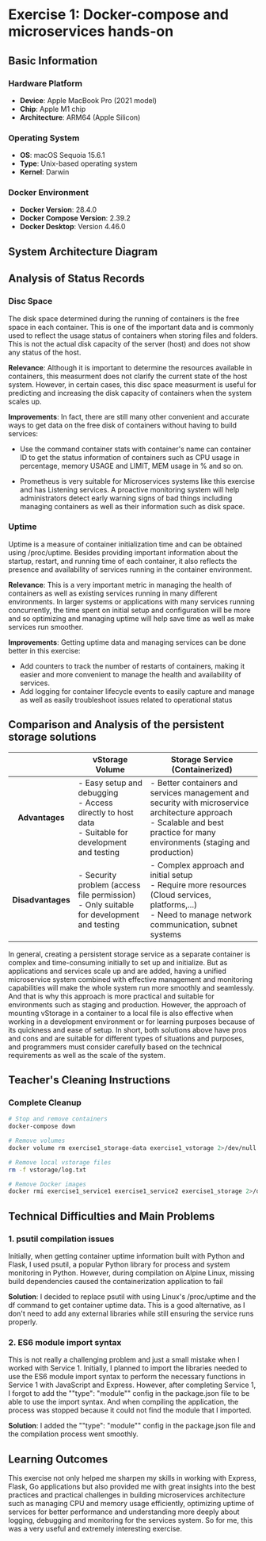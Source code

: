# Exercise 1: Docker-compose and microservices hands-on

## Basic Information

### Hardware Platform

-   **Device**: Apple MacBook Pro (2021 model)
-   **Chip**: Apple M1 chip
-   **Architecture**: ARM64 (Apple Silicon)

### Operating System

-   **OS**: macOS Sequoia 15.6.1
-   **Type**: Unix-based operating system
-   **Kernel**: Darwin

### Docker Environment

-   **Docker Version**: 28.4.0
-   **Docker Compose Version**: 2.39.2
-   **Docker Desktop**: Version 4.46.0

## System Architecture Diagram



## Analysis of Status Records

### Disc Space

The disk space determined during the running of containers is the free space in each container. This is one of the important data and is commonly used to reflect the usage status of containers when storing files and folders. This is not the actual disk capacity of the server (host) and does not show any status of the host.

**Relevance**: Although it is important to determine the resources available in containers, this measurment does not clarify the current state of the host system. However, in certain cases, this disc space measurment is useful for predicting and increasing the disk capacity of containers when the system scales up.

**Improvements**:
In fact, there are still many other convenient and accurate ways to get data on the free disk of containers without having to build services:

-   Use the command container stats with container's name can container ID to get the status information of containers such as CPU usage in percentage, memory USAGE and LIMIT, MEM usage in % and so on.

-   Prometheus is very suitable for Microservices systems like this exercise and has Listening services. A proactive monitoring system will help administrators detect early warning signs of bad things including managing containers as well as their information such as disk space.

### Uptime

Uptime is a measure of container initialization time and can be obtained using /proc/uptime. Besides providing important information about the startup, restart, and running time of each container, it also reflects the presence and availability of services running in the container environment.

**Relevance**: This is a very important metric in managing the health of containers as well as existing services running in many different environments. In larger systems or applications with many services running concurrently, the time spent on initial setup and configuration will be more and so optimizing and managing uptime will help save time as well as make services run smoother.

**Improvements**:
Getting uptime data and managing services can be done better in this exercise:
- Add counters to track the number of restarts of containers, making it easier and more convenient to manage the health and availability of services.
- Add logging for container lifecycle events to easily capture and manage as well as easily troubleshoot issues related to operational status

## Comparison and Analysis of the persistent storage solutions


|       |   <center>vStorage Volume<center/>    |    <center>Storage Service<center/> (Containerized)    |
| :----:        |    :----   |  :---- |
| **Advantages**      | - Easy setup and debugging <br/> - Access directly to host data <br/> - Suitable for development and testing         |  - Better containers and services management and security with microservice architecture approach <br/> - Scalable and best practice for many environments (staging and production)   |
| **Disadvantages**   | - Security problem (access file permission)  <br/>  - Only suitable for development and testing       | - Complex approach and initial setup <br/> - Require more resources (Cloud services, platforms,...) <br/> - Need to manage network communication, subnet systems      |

In general, creating a persistent storage service as a separate container is complex and time-consuming initially to set up and initialize. But as applications and services scale up and are added, having a unified microservice system combined with effective management and monitoring capabilities will make the whole system run more smoothly and seamlessly. And that is why this approach is more practical and suitable for environments such as staging and production. However, the approach of mounting vStorage in a container to a local file is also effective when working in a development environment or for learning purposes because of its quickness and ease of setup. In short, both solutions above have pros and cons and are suitable for different types of situations and purposes, and programmers must consider carefully based on the technical requirements as well as the scale of the system.

## Teacher's Cleaning Instructions

### Complete Cleanup

```bash
# Stop and remove containers
docker-compose down

# Remove volumes
docker volume rm exercise1_storage-data exercise1_vstorage 2>/dev/null || true

# Remove local vstorage files
rm -f vstorage/log.txt

# Remove Docker images
docker rmi exercise1_service1 exercise1_service2 exercise1_storage 2>/dev/null || true
```

## Technical Difficulties and Main Problems

### 1. psutil compilation issues
Initially, when getting container uptime information built with Python and Flask, I used psutil, a popular Python library for process and system monitoring in Python. However, during compilation on Alpine Linux, missing build dependencies caused the containerization application to fail

**Solution**: I decided to replace psutil with using Linux's /proc/uptime and the df command to get container uptime data. This is a good alternative, as I don't need to add any external libraries while still ensuring the service runs properly.

### 2. ES6 module import syntax
This is not really a challenging problem and just a small mistake when I worked with Service 1. Initially, I planned to import the libraries needed to use the ES6 module import syntax to perform the necessary functions in Service 1 with JavaScript and Express. However, after completing Service 1, I forgot to add the ""type": "module"" config in the package.json file to be able to use the import syntax. And when compiling the application, the process was stopped because it could not find the module that I imported.

**Solution**: I added the ""type": "module"" config in the package.json file and the compilation process went smoothly.




## Learning Outcomes
This exercise not only helped me sharpen my skills in working with Express, Flask, Go applications but also provided me with great insights into the best practices and practical challenges in building microservices architecture such as managing CPU and memory usage efficiently, optimizing uptime of services for better performance and understanding more deeply about logging, debugging and monitoring for the services system. So for me, this was a very useful and extremely interesting exercise.
